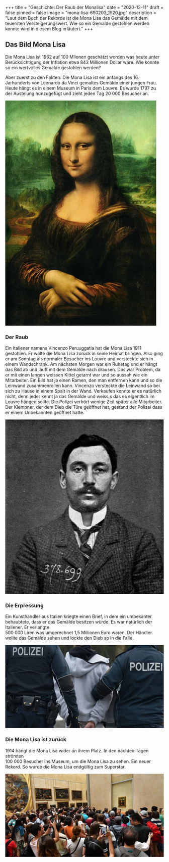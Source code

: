 +++
title = "Geschichte: Der Raub der Monalisa"
date = "2020-12-11"
draft = false
pinned = false
image = "mona-lisa-690203_1920.jpg"
description = "Laut dem Buch der Rekorde ist die Mona Lisa das Gemälde mit dem teuersten Versteigerungswert. Wie so ein Gemälde gestohlen werden konnte wird  in diesem Blog erläutert."
+++
## Das Bild Mona Lisa

Die Mona Lisa ist 1962 auf 100 MIionen geschätzt worden was heute unter Berücksichtigung der Inflation etwa 843 Millionen Dollar wäre. Wie konnte so ein wertvolles Gemälde gestohlen werden?

Aber zuerst zu den Fakten: Die Mona Lisa ist ein anfangs des 16. Jarhunderts von Leonardo da Vinci gemaltes Gemälde einer jungen Frau. Heute hängt es in einem Museum in Paris dem Louvre. Es wurde 1797 zu der Austelung hunzugefügt und zieht jeden Tag 20 000 Besucher an. 

![](mona-lisa-p-1024727412.jpg)

### Der Raub 

Ein Italiener namens Vincenzo Peruuggatia hat die Mona Lisa 1911 gestohlen. Er wolte die Mona Lisa zurück in seine Heimat bringen. Also ging er am Sonntag als normaler Besucher ins Louvre und versteckte sich in einem Wandschrank. Am nächsten Morgen war ein Ruhetag und er hängt das Bild ab und läuft mit dem Gemälde nach drausen. Das war Problem, da er mit einen langen weissen Kittel getarnt war und so aussah wie ein Mitarbeiter. Ein Bild hat ja einen Ramen, den man entfernen kann und so die Leinwand zusammenrollen kann. Vincenzo versteckte die Leinwand so bei sich zu Hause in einem Spalt in der Wand. Verkaufen konnte er es natürlich nicht, denn jeder kennt ja das Gemälde und weiss,s das es eigentlich im Louvre hängen sollte. Die Polizei verhört wenige Zeit später alle Mitarbeiter. Der Klempner, der dem Dieb die Türe geöffnet hat,  gestand der Polizei dass er einem Unbekannten geöffnet hatte.

![](vincenzo_peruggia.jpg)

### Die Erpressung

Ein Kunsthändler aus Italien kriegte einen Brief, in dem ein umbekanter behaubtete, dass er das Gemälde besitzen würde. Es war natürlich der Italiener. Er verlangte \
500 000 Liren was umgerechnet 1,5 Millionen Euro waren. Der Händler wollte das Gemälde sehen und lockte den Dieb so in die Falle.

![](597205.jpg)

### Die Mona Lisa ist zurück

1914 hängt die Mona Lisa wider an ihrem Platz. In den nächten Tagen strömten \
100 000 Besucher ins Museum,  um die Mona Lisa zu sehen. Ein neuer Rekord. So wurde die Mona Lisa endgültig zum Superstar.

![](mona-lisa.jpg)